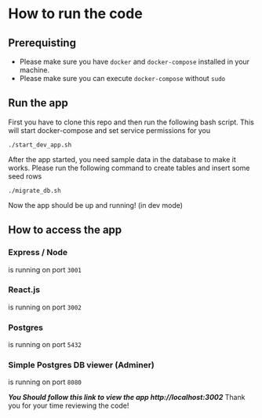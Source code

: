 # How to run the code
## Prerequisting
- Please make sure you have `docker` and `docker-compose` installed in your machine.
- Please make sure you can execute `docker-compose` without `sudo`

## Run the app
First you have to clone this repo and then run the following bash script. This will start docker-compose and set service permissions for you
```
./start_dev_app.sh
```
After the app started, you need sample data in the database to make it works.
Please run the following command to create tables and insert some seed rows
```
./migrate_db.sh
```
Now the app should be up and running! (in dev mode)

## How to access the app
### Express / Node
is running on port `3001`
### React.js
is running on port `3002`
### Postgres
is running on port `5432`
### Simple Postgres DB viewer (Adminer)
is running on port `8080`


***You Should follow this link to view the app http://localhost:3002***
Thank you for your time reviewing the code!
